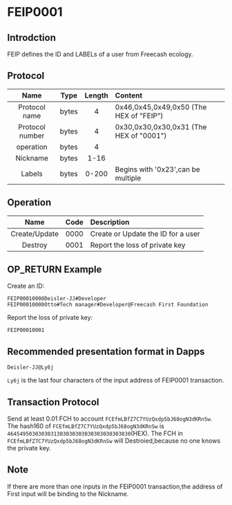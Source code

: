 # FEIP0001

## Introdction
FEIP defines the ID and LABELs of a user from Freecash ecology.

## Protocol
|Name|Type|Length|Content|
|:--:|:--:|:----:|:------|
|Protocol name|bytes|4|0x46,0x45,0x49,0x50 (The HEX of "FEIP")|
|Protocol number|bytes|4|0x30,0x30,0x30,0x31 (The HEX of "0001")|
|operation|bytes|4||
|Nickname|bytes|1-16||
|Labels|bytes|0-200|Begins with '0x23',can be multiple|

## Operation
|Name|Code|Description|
|:--:|:----:|:------|
|Create/Update|0000|Create or Update the ID for a user|
|Destroy|0001|Report the loss of private key|

## OP_RETURN Example
Create an ID:
```
FEIP00010000Deisler-JJ#Developer 
FEIP00010000Otto#Tech manager#Developer@Freecash First Foundation
```

Report the loss of private key:
```
FEIP00010001
```


## Recommended presentation format in Dapps
```
Deisler-JJ@Ly6j
```
`Ly6j` is the last four characters of the input address of FEIP0001 transaction.
## Transaction Protocol
Send at least 0.01 FCH to account `FCEfmLBfZ7C7YUzQxdp5bJ68ogN3dKRnSw`.
The hash160 of `FCEfmLBfZ7C7YUzQxdp5bJ68ogN3dKRnSw` is `4645495030303031303030303030303030303030`(HEX).
The FCH in `FCEfmLBfZ7C7YUzQxdp5bJ68ogN3dKRnSw` will Destroied,because no one knows the private key.

## Note
If there are more than one inputs in the FEIP0001 transaction,the address of First input will be binding to the Nickname.


